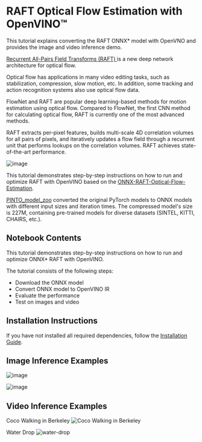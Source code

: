 # RAFT Optical Flow Estimation with OpenVINO™

This tutorial explains converting the RAFT ONNX\* model with OpenVNO and provides the image and video inference demo.

[Recurrent All-Pairs Field Transforms (RAFT) ](https://github.com/princeton-vl/RAFT) is a new deep network architecture for optical flow. 

Optical flow has applications in many video editing tasks, such as stabilization, compression, slow motion, etc. In addition,  some tracking and action recognition systems also use optical flow data.

FlowNet and RAFT are popular deep learning-based methods for motion estimation using optical flow. Compared to FlowNet, the first CNN method for calculating optical flow, RAFT is currently one of the most advanced methods.

RAFT extracts per-pixel features, builds multi-scale 4D correlation volumes for all pairs of pixels, and iteratively updates a flow field through a recurrent unit that performs lookups on the correlation volumes. RAFT achieves state-of-the-art performance.

![image](https://github.com/openvinotoolkit/openvino_notebooks/assets/102195992/c52394f9-d654-4224-98d1-0a9244527be9)

This tutorial demonstrates step-by-step instructions on how to run and optimize RAFT with OpenVINO based on the [ONNX-RAFT-Optical-Flow-Estimation](https://github.com/ibaiGorordo/ONNX-RAFT-Optical-Flow-Estimation/tree/main). 

[PINTO_model_zoo](https://github.com/PINTO0309/PINTO_model_zoo/tree/04f86a550e2ce1c5fb70cfafdfdeb568700f61c2/252_RAFT) converted the original PyTorch models to ONNX models with different input sizes and iteration times. The compressed model's size is 227M, containing pre-trained models for diverse datasets (SINTEL, KITTI, CHAIRS, etc.).

## Notebook Contents

This tutorial demonstrates step-by-step instructions on how to run and optimize ONNX\* RAFT with OpenVINO.

The tutorial consists of the following steps:
- Download the ONNX model
- Convert ONNX model to OpenVINO IR
- Evaluate the performance
- Test on images and video

## Installation Instructions

If you have not installed all required dependencies, follow the [Installation Guide](../../README.md).

## Image Inference Examples

![image](https://github.com/openvinotoolkit/openvino_notebooks/assets/102195992/f73b5380-c37b-42df-b8fd-647dc904b58b)

![image](https://github.com/openvinotoolkit/openvino_notebooks/assets/102195992/7d9446b4-9bd0-4b20-a5aa-986bfaeb8f35)

## Video Inference Examples
Coco Walking in Berkeley
![Coco Walking in Berkeley](https://github.com/openvinotoolkit/openvino_notebooks/assets/102195992/830d2fca-623d-4182-a170-7cebbb739b1c)

Water Drop
![water-drop](https://github.com/openvinotoolkit/openvino_notebooks/assets/102195992/32292712-5509-461a-b46a-31647638a266)